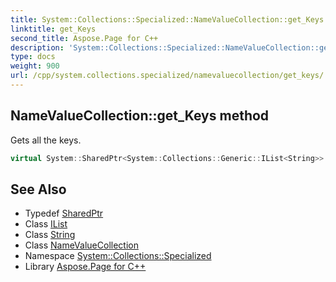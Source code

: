 ```yaml
---
title: System::Collections::Specialized::NameValueCollection::get_Keys method
linktitle: get_Keys
second_title: Aspose.Page for C++
description: 'System::Collections::Specialized::NameValueCollection::get_Keys method. Gets all the keys in C++.'
type: docs
weight: 900
url: /cpp/system.collections.specialized/namevaluecollection/get_keys/
---
```

## NameValueCollection::get_Keys method


Gets all the keys.

```cpp
virtual System::SharedPtr<System::Collections::Generic::IList<String>> System::Collections::Specialized::NameValueCollection::get_Keys()
```

## See Also

* Typedef [SharedPtr](../../../system/sharedptr/)
* Class [IList](../../../system.collections.generic/ilist/)
* Class [String](../../../system/string/)
* Class [NameValueCollection](../)
* Namespace [System::Collections::Specialized](../../)
* Library [Aspose.Page for C++](../../../)
